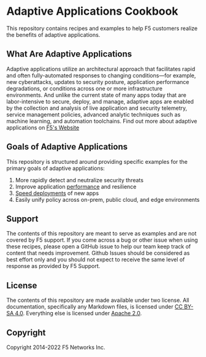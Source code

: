 # Adaptive Applications Cookbook

This repository contains recipes and examples to help F5 customers realize the benefits of adaptive applications.

## What Are Adaptive Applications

Adaptive applications utilize an architectural approach that facilitates rapid and often fully-automated responses to changing conditions—for example, new cyberattacks, updates to security posture, application performance degradations, or conditions across one or more infrastructure environments.
And unlike the current state of many apps today that are labor-intensive to secure, deploy, and manage, adaptive apps are enabled by the collection and analysis of live application and security telemetry, service management policies, advanced analytic techniques such as machine learning, and automation toolchains.
Find out more about adaptive applications on [F5's Website](https://www.f5.com/company/adaptive-applications)


## Goals of Adaptive Applications
This repository is structured around providing specific examples for the primary goals of adaptive applications:
1. More rapidly detect and neutralize security threats
2. Improve application [performance](2-performance) and resilience
3. [Speed deployments](3-speed-deployments) of new apps
4. Easily unify policy across on-prem, public cloud, and edge environments

## Support

The contents of this repository are meant to serve as examples and are not covered by F5 support.
If you come across a bug or other issue when using these recipes, please open a GitHub issue to help our team keep track of content that needs improvement.
Github Issues should be considered as best effort only and you should not expect to receive the same level of response as provided by F5 Support.

## License

The contents of this repository are made available under two license.
All documentation, specifically any Markdown files, is licensed under [CC BY-SA 4.0](https://creativecommons.org/licenses/by-sa/4.0/legalcode).
Everything else is licensed under [Apache 2.0](LICENSE).

## Copyright

Copyright 2014-2022 F5 Networks Inc.
